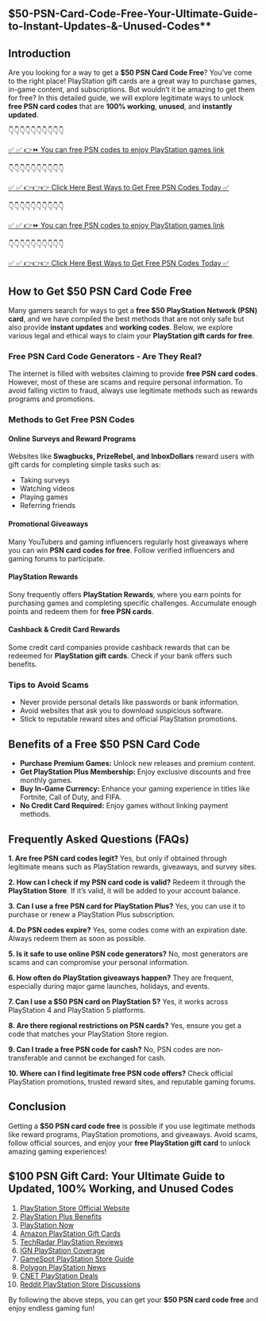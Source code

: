 ## $50-PSN-Card-Code-Free-Your-Ultimate-Guide-to-Instant-Updates-&-Unused-Codes**

## Introduction
Are you looking for a way to get a **$50 PSN Card Code Free**? You’ve come to the right place! PlayStation gift cards are a great way to purchase games, in-game content, and subscriptions. But wouldn’t it be amazing to get them for free? In this detailed guide, we will explore legitimate ways to unlock **free PSN card codes** that are **100% working**, **unused**, and **instantly updated**.

👇👇👇👇👇👇👇👇👇👇

[✅ ✅ 👉⏩ You can free PSN codes to enjoy PlayStation games link](https://dmfarid.com/PSN-Gift-Cards/)

 👇👇👇👇👇👇👇👇👇👇

[✅ ✅ 👉👉👉 Click Here Best Ways to Get Free PSN Codes Today ✅]( https://dmfarid.com/PSN-Gift-Cards/)


👇👇👇👇👇👇👇👇👇👇

[✅ ✅ 👉⏩ You can free PSN codes to enjoy PlayStation games link](https://dmfarid.com/PSN-Gift-Cards/)

 👇👇👇👇👇👇👇👇👇👇

[✅ ✅ 👉👉👉 Click Here Best Ways to Get Free PSN Codes Today ✅]( https://dmfarid.com/PSN-Gift-Cards/)

## How to Get $50 PSN Card Code Free
Many gamers search for ways to get a **free $50 PlayStation Network (PSN) card**, and we have compiled the best methods that are not only safe but also provide **instant updates** and **working codes**. Below, we explore various legal and ethical ways to claim your **PlayStation gift cards for free**.

### Free PSN Card Code Generators - Are They Real?
The internet is filled with websites claiming to provide **free PSN card codes**. However, most of these are scams and require personal information. To avoid falling victim to fraud, always use legitimate methods such as rewards programs and promotions.

### Methods to Get Free PSN Codes
#### Online Surveys and Reward Programs
Websites like **Swagbucks, PrizeRebel, and InboxDollars** reward users with gift cards for completing simple tasks such as:
- Taking surveys
- Watching videos
- Playing games
- Referring friends

#### Promotional Giveaways
Many YouTubers and gaming influencers regularly host giveaways where you can win **PSN card codes for free**. Follow verified influencers and gaming forums to participate.

#### PlayStation Rewards
Sony frequently offers **PlayStation Rewards**, where you earn points for purchasing games and completing specific challenges. Accumulate enough points and redeem them for **free PSN cards**.

#### Cashback & Credit Card Rewards
Some credit card companies provide cashback rewards that can be redeemed for **PlayStation gift cards**. Check if your bank offers such benefits.

### Tips to Avoid Scams
- Never provide personal details like passwords or bank information.
- Avoid websites that ask you to download suspicious software.
- Stick to reputable reward sites and official PlayStation promotions.

## Benefits of a Free $50 PSN Card Code
- **Purchase Premium Games:** Unlock new releases and premium content.
- **Get PlayStation Plus Membership:** Enjoy exclusive discounts and free monthly games.
- **Buy In-Game Currency:** Enhance your gaming experience in titles like Fortnite, Call of Duty, and FIFA.
- **No Credit Card Required:** Enjoy games without linking payment methods.

## Frequently Asked Questions (FAQs)
**1. Are free PSN card codes legit?**
Yes, but only if obtained through legitimate means such as PlayStation rewards, giveaways, and survey sites.

**2. How can I check if my PSN card code is valid?**
Redeem it through the **PlayStation Store**. If it’s valid, it will be added to your account balance.

**3. Can I use a free PSN card for PlayStation Plus?**
Yes, you can use it to purchase or renew a PlayStation Plus subscription.

**4. Do PSN codes expire?**
Yes, some codes come with an expiration date. Always redeem them as soon as possible.

**5. Is it safe to use online PSN code generators?**
No, most generators are scams and can compromise your personal information.

**6. How often do PlayStation giveaways happen?**
They are frequent, especially during major game launches, holidays, and events.

**7. Can I use a $50 PSN card on PlayStation 5?**
Yes, it works across PlayStation 4 and PlayStation 5 platforms.

**8. Are there regional restrictions on PSN cards?**
Yes, ensure you get a code that matches your PlayStation Store region.

**9. Can I trade a free PSN code for cash?**
No, PSN codes are non-transferable and cannot be exchanged for cash.

**10. Where can I find legitimate free PSN code offers?**
Check official PlayStation promotions, trusted reward sites, and reputable gaming forums.

## Conclusion
Getting a **$50 PSN card code free** is possible if you use legitimate methods like reward programs, PlayStation promotions, and giveaways. Avoid scams, follow official sources, and enjoy your **free PlayStation gift card** to unlock amazing gaming experiences!

## $100 PSN Gift Card: Your Ultimate Guide to Updated, 100% Working, and Unused Codes

1. [PlayStation Store Official Website](https://dmfarid.com/PSN-Gift-Cards/)  
2. [PlayStation Plus Benefits](https://dmfarid.com/PSN-Gift-Cards/)  
3. [PlayStation Now](https://dmfarid.com/PSN-Gift-Cards/)  
4. [Amazon PlayStation Gift Cards](https://dmfarid.com/PSN-Gift-Cards/)  
5. [TechRadar PlayStation Reviews](https://dmfarid.com/PSN-Gift-Cards/)  
6. [IGN PlayStation Coverage](https://dmfarid.com/PSN-Gift-Cards/)  
7. [GameSpot PlayStation Store Guide](https://dmfarid.com/PSN-Gift-Cards/)  
8. [Polygon PlayStation News](https://dmfarid.com/PSN-Gift-Cards/)  
9. [CNET PlayStation Deals](https://dmfarid.com/PSN-Gift-Cards/)  
10. [Reddit PlayStation Store Discussions](https://dmfarid.com/PSN-Gift-Cards/)


By following the above steps, you can get your **$50 PSN card code free** and enjoy endless gaming fun!

